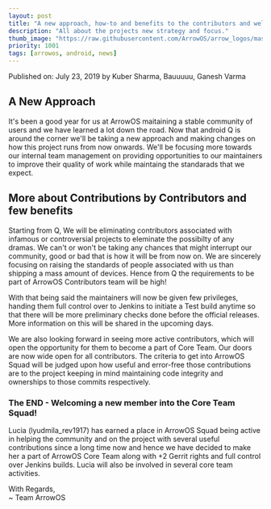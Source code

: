 ```yaml
---
layout: post
title: "A new approach, how-to and benefits to the contributors and welcoming a new face to the CORE!"
description: "All about the projects new strategy and focus."
thumb_image: "https://raw.githubusercontent.com/ArrowOS/arrow_logos/master/ArrowLogo-sky-transparent.png"
priority: 1001
tags: [arrowos, android, news]
---
```


Published on: July 23, 2019 by Kuber Sharma, Bauuuuu, Ganesh Varma<br>

## A New Approach
It's been a good year for us at ArrowOS maitaining a stable community of users and we have learned a lot down the road. Now that android Q is around the corner we'll be taking a new approach and making changes on how this project runs from now onwards. We'll be focusing more towards our internal team management on providing opportunities to our maintainers to improve their quality of work while maintaing the standarads that we expect.

## More about Contributions by Contributors and few benefits
Starting from Q, We will be eliminating contributors associated with infamous or controversial projects to eleminate the possibilty of any dramas. We can't or won't be taking any chances that might interrupt our community, good or bad that is how it will be from now on. We are sincerely focusing on raising the standards of people associated with us than shipping a mass amount of devices. Hence from Q the requirements to be part of ArrowOS Contributors team will be high!

With that being said the maintainers will now be given few privileges, handing them full control over to Jenkins to initiate a Test build anytime so that there will be more preliminary checks done before the official releases. More information on this will be shared in the upcoming days.

We are also looking forward in seeing more active contributors, which will open the opportunity for them to become a part of Core Team. Our doors are now wide open for all contributors. The criteria to get into ArrowOS Squad will be judged upon how useful and error-free those contributions are to the project keeping in mind maintaining code integrity and ownerships to those commits respectively.

### The END - Welcoming a new member into the Core Team Squad!
Lucia (lyudmila_rev1917) has earned a place in ArrowOS Squad being active in helping the community and on the project with several useful contributions since a long time now and hence we have decided to make her a part of ArrowOS Core Team along with +2 Gerrit rights and full control over Jenkins builds. Lucia will also be involved in several core team activities.

With Regards, <br>
~ Team ArrowOS